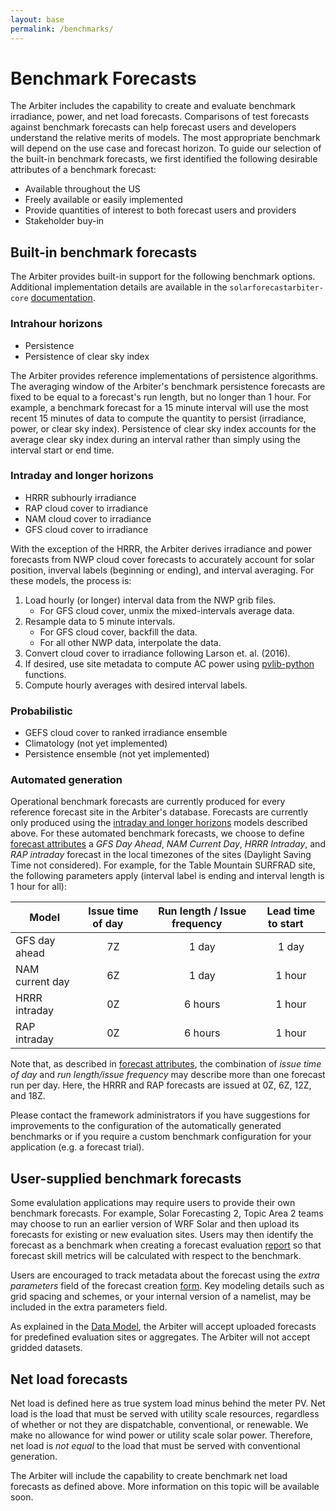 ```yaml
---
layout: base
permalink: /benchmarks/
---
```


# Benchmark Forecasts

The Arbiter includes the capability to create and evaluate benchmark
irradiance, power, and net load forecasts. Comparisons of test forecasts
against benchmark forecasts can help forecast users and developers
understand the relative merits of models. The most appropriate benchmark
will depend on the use case and forecast horizon. To guide our selection
of the built-in benchmark forecasts, we first identified the following
desirable attributes of a benchmark forecast:

* Available throughout the US
* Freely available or easily implemented
* Provide quantities of interest to both forecast users and providers
* Stakeholder buy-in

## Built-in benchmark forecasts

The Arbiter provides built-in support for the following benchmark
options. Additional implementation details are available in the
``solarforecastarbiter-core``
[documentation](https://solarforecastarbiter-core.readthedocs.io/en/latest/reference-forecasts.html).

### Intrahour horizons

* Persistence
* Persistence of clear sky index

The Arbiter provides reference implementations of persistence
algorithms. The averaging window of the Arbiter's benchmark persistence
forecasts are fixed to be equal to a forecast's run length, but no
longer than 1 hour. For example, a benchmark forecast for a 15 minute
interval will use the most recent 15 minutes of data to compute the
quantity to persist (irradiance, power, or clear sky index). Persistence
of clear sky index accounts for the average clear sky index during an
interval rather than simply using the interval start or end time.

### Intraday and longer horizons

* HRRR subhourly irradiance
* RAP cloud cover to irradiance
* NAM cloud cover to irradiance
* GFS cloud cover to irradiance

With the exception of the HRRR, the Arbiter derives irradiance and power
forecasts from NWP cloud cover forecasts to accurately account for solar
position, inverval labels (beginning or ending), and interval averaging.
For these models, the process is:

1. Load hourly (or longer) interval data from the NWP grib files.
   * For GFS cloud cover, unmix the mixed-intervals average data.
2. Resample data to 5 minute intervals.
   * For GFS cloud cover, backfill the data.
   * For all other NWP data, interpolate the data.
3. Convert cloud cover to irradiance following Larson et. al. (2016).
4. If desired, use site metadata to compute AC power using
   [pvlib-python](https://pvlib-python.readthedocs.io/en/latest/)
   functions.
5. Compute hourly averages with desired interval labels.

### Probabilistic

* GEFS cloud cover to ranked irradiance ensemble
* Climatology (not yet implemented)
* Persistence ensemble (not yet implemented)

### Automated generation

Operational benchmark forecasts are currently produced for every
reference forecast site in the Arbiter's database. Forecasts are currently only produced
using the [intraday and longer horizons](#Intraday-and-longer-horizons)
models described above. For these automated benchmark forecasts, we choose to define
[forecast attributes](/definitions/#forecastattrs) a *GFS Day Ahead*,
*NAM Current Day*, *HRRR Intraday*, and *RAP intraday* forecast in the
local timezones of the sites (Daylight Saving Time not considered). For example, for
the Table Mountain SURFRAD site, the following parameters apply (interval label
is ending and interval length is 1 hour for all):

| Model | Issue time of day &nbsp;&nbsp;&nbsp;| Run length / Issue frequency &nbsp;&nbsp;&nbsp;| Lead time to start &nbsp;&nbsp;&nbsp;|
|-------|:-----------------:|:----------:|:------------------:|
| GFS day ahead | 7Z | 1 day | 1 day |
| NAM current day | 6Z | 1 day | 1 hour |
| HRRR intraday | 0Z | 6 hours | 1 hour |
| RAP intraday | 0Z | 6 hours | 1 hour |

Note that, as described in [forecast attributes](/definitions/#forecastattrs),
the combination of *issue time of day* and *run length/issue frequency*
may describe more than one forecast run per day. Here, the HRRR and RAP
forecasts are issued at 0Z, 6Z, 12Z, and 18Z.

Please contact the framework administrators if you have suggestions for
improvements to the configuration of the automatically generated
benchmarks or if you require a custom benchmark configuration for your
application (e.g. a forecast trial).

## User-supplied benchmark forecasts

Some evalulation applications may require users to provide their own
benchmark forecasts. For example, Solar Forecasting 2, Topic Area 2
teams may choose to run an earlier version of WRF Solar and then upload
its forecasts for existing or new evaluation sites. Users may then
identify the forecast as a benchmark when creating a forecast
evaluation [report](/documentation/dashboard/#create-new-report) so that
forecast skill metrics will be calculated with respect to the benchmark.

Users are encouraged to track metadata about the forecast using the
*extra parameters* field of the forecast creation
[form](documentation/dashboard/#create-new-forecast). Key modeling
details such as grid spacing and schemes, or your internal version of a
namelist, may be included in the extra parameters field.

As explained in the [Data Model](/datamodel/), the Arbiter will accept
uploaded forecasts for predefined evaluation sites or aggregates. The
Arbiter will not accept gridded datasets.

## Net load forecasts

Net load is defined here as true system load minus behind the meter PV.
Net load is the load that must be served with utility scale resources,
regardless of whether or not they are dispatchable, conventional, or
renewable. We make no allowance for wind power or utility scale solar
power. Therefore, net load is *not equal* to the load that must be
served with conventional generation.

The Arbiter will include the capability to create benchmark net load
forecasts as defined above. More information on this topic will be
available soon.
